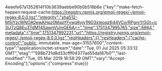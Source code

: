 
4eeefe67a1352614f10b3639aebbe90b0b518b6e	{"key":"make-fetch-happen:request-cache:https://registry.npmjs.org/emoji-regex/-/emoji-regex-8.0.0.tgz","integrity":"sha512-MSjYzcWNOA0ewAHpz0MxpYFvwg6yjy1NG3xteoqz644VCo/RPgnr1/GGt+ic3iJTzQ8Eu3TdM14SawnVUmGE6A==","time":1751347995765,"size":6664,"metadata":{"time":1751347992231,"url":"https://registry.npmjs.org/emoji-regex/-/emoji-regex-8.0.0.tgz","reqHeaders":{},"resHeaders":{"cache-control":"public, immutable, max-age=31557600","content-type":"application/octet-stream","date":"Tue, 01 Jul 2025 05:33:12 GMT","etag":"\"598b731d8d33cfff04377ad55da187b0\"","last-modified":"Tue, 05 Mar 2019 18:58:29 GMT","vary":"Accept-Encoding"},"options":{"compress":true}}}